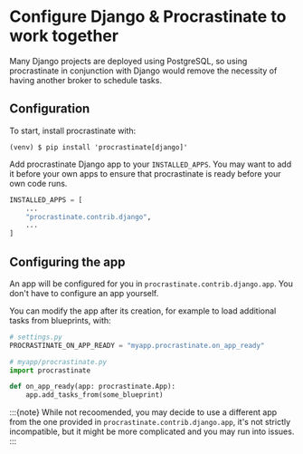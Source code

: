 # Configure Django & Procrastinate to work together

Many Django projects are deployed using PostgreSQL, so using procrastinate in
conjunction with Django would remove the necessity of having another broker to
schedule tasks.

## Configuration

To start, install procrastinate with:

```console
(venv) $ pip install 'procrastinate[django]'
```

Add procrastinate Django app to your `INSTALLED_APPS`. You may want to add it
before your own apps to ensure that procrastinate is ready before your own code
runs.

```python
INSTALLED_APPS = [
    ...
    "procrastinate.contrib.django",
    ...
]
```

## Configuring the app

An app will be configured for you in `procrastinate.contrib.django.app`.
You don't have to configure an app yourself.

You can modify the app after its creation, for example to load additional tasks from
blueprints, with:

```python
# settings.py
PROCRASTINATE_ON_APP_READY = "myapp.procrastinate.on_app_ready"
```
```python
# myapp/procrastinate.py
import procrastinate

def on_app_ready(app: procrastinate.App):
    app.add_tasks_from(some_blueprint)
```

:::{note}
While not recoomended, you may decide to use a different app from the one
provided in `procrastinate.contrib.django.app`, it's not strictly incompatible,
but it might be more complicated and you may run into issues.
:::
